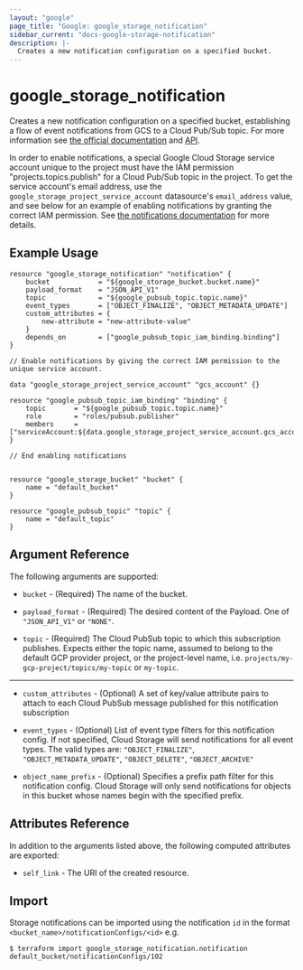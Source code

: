 ```yaml
---
layout: "google"
page_title: "Google: google_storage_notification"
sidebar_current: "docs-google-storage-notification"
description: |-
  Creates a new notification configuration on a specified bucket.
---
```


# google\_storage\_notification

Creates a new notification configuration on a specified bucket, establishing a flow of event notifications from GCS to a Cloud Pub/Sub topic.
 For more information see 
[the official documentation](https://cloud.google.com/storage/docs/pubsub-notifications) 
and 
[API](https://cloud.google.com/storage/docs/json_api/v1/notifications).

In order to enable notifications, a special Google Cloud Storage service account unique to the project
must have the IAM permission "projects.topics.publish" for a Cloud Pub/Sub topic in the project. To get the service
account's email address, use the `google_storage_project_service_account` datasource's `email_address` value, and see below
for an example of enabling notifications by granting the correct IAM permission. See
[the notifications documentation](https://cloud.google.com/storage/docs/gsutil/commands/notification) for more details.

## Example Usage

```hcl
resource "google_storage_notification" "notification" {
	bucket            = "${google_storage_bucket.bucket.name}"
	payload_format    = "JSON_API_V1"
	topic             = "${google_pubsub_topic.topic.name}"
	event_types       = ["OBJECT_FINALIZE", "OBJECT_METADATA_UPDATE"]
	custom_attributes = {
		new-attribute = "new-attribute-value"
	}
	depends_on        = ["google_pubsub_topic_iam_binding.binding"]
}

// Enable notifications by giving the correct IAM permission to the unique service account.

data "google_storage_project_service_account" "gcs_account" {}

resource "google_pubsub_topic_iam_binding" "binding" {
	topic       = "${google_pubsub_topic.topic.name}"
	role        = "roles/pubsub.publisher"
	members     = ["serviceAccount:${data.google_storage_project_service_account.gcs_account.email_address}"]
}

// End enabling notifications


resource "google_storage_bucket" "bucket" {
	name = "default_bucket"
}

resource "google_pubsub_topic" "topic" {
	name = "default_topic"
}
```

## Argument Reference

The following arguments are supported:

* `bucket` - (Required) The name of the bucket.

* `payload_format` - (Required) The desired content of the Payload. One of `"JSON_API_V1"` or `"NONE"`.

* `topic` - (Required) The Cloud PubSub topic to which this subscription publishes. Expects either the 
    topic name, assumed to belong to the default GCP provider project, or the project-level name, 
    i.e. `projects/my-gcp-project/topics/my-topic` or `my-topic`.
    
- - -

* `custom_attributes` - (Optional)  A set of key/value attribute pairs to attach to each Cloud PubSub message published for this notification subscription

* `event_types` - (Optional) List of event type filters for this notification config. If not specified, Cloud Storage will send notifications for all event types. The valid types are: `"OBJECT_FINALIZE"`, `"OBJECT_METADATA_UPDATE"`, `"OBJECT_DELETE"`, `"OBJECT_ARCHIVE"`

* `object_name_prefix` - (Optional) Specifies a prefix path filter for this notification config. Cloud Storage will only send notifications for objects in this bucket whose names begin with the specified prefix.

## Attributes Reference

In addition to the arguments listed above, the following computed attributes are
exported:

* `self_link` - The URI of the created resource.

## Import

Storage notifications can be imported using the notification `id` in the format `<bucket_name>/notificationConfigs/<id>` e.g.

```
$ terraform import google_storage_notification.notification default_bucket/notificationConfigs/102
```
